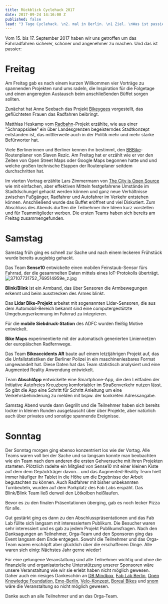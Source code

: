 ```yaml
---
title: Rückblick Cyclehack 2017
date: 2017-09-24 14:16:00 Z
published: false
lead: "3 Tage Cyclehack. \n2. mal in Berlin. \n1 Ziel. \nWas ist passiert?"
---
```


Vom 15. bis 17. September 2017 haben wir uns getroffen um das Fahrradfahren sicherer, schöner und angenehmer zu machen. Und das ist passier:

# Freitag
Am Freitag gab es nach einem kurzen Willkommen vier Vorträge zu spannenden Projekten rund ums radeln, die Inspiration für die Folgetage und einen angeregten Austausch beim anschließenden Büffet sorgen sollten.

Zunächst hat Anne Seebach das Projekt [Bikeygees](http://bikeygees.org/) vorgestellt, das geflüchteten Frauen das Radfahren beibringt.

Matthias Heskamp vom [Radbahn](http://radbahn.berlin/)-Projekt erzählte, wie aus einer "Schnappsidee" ein über Landesgrenzen begeisterndes Stadtkonzept entstanden ist, das mittlerweile auch in der Politik mehr und mehr starke Befürworter hat.

Viele Berlinerinnen und Berliner kennen ihn bestimmt, den [BBBike](http://bbbike.de/)-Routenplaner von Slaven Rezic. Am Freitag hat er erzählt wie er vor den Zeiten von Open Street Maps oder Google Maps begonnen hatte und und welche großen technische Etappen der Routenplaner seitdem durchschritten hat.

Im vierten Vortrag erzählte Lars Zimmermann von [The City is Open Source](http://thecityisopensource.bloglz.de/) wie mit einfachen, aber effektiven Mitteln festgefahrene Umstände im Stadtdschungel gehackt werden können und ganz neue Verhältnisse zwischen Fußgänger, Radfahrer und Autofahrer im Verkehr entstehen können.
Anschließend wurde das Buffet eröffnet und viel Diskutiert. 
Zum Abschluss des Abends durften die Teilnehmer ihre Ideen kurz vorstellen und für Teammitglieder werben. Die ersten Teams haben sich bereits am Freitag zusammengefunden.

# Samstag
Samstag früh ging es schnell zur Sache und nach einem leckeren Frühstück wurde bereits ausgiebig gehackt. 

Das Team **Sense10** entwickelte einen mobilen Feinstaub-Sensor fürs Fahrrad, der die gesammelten Daten mittels eines IoT-Protokolls überträgt.
![37107731752_769514959e_z.jpg](/uploads/37107731752_769514959e_z.jpg)

**Blink/Blink** ist ein Armband, das über Sensoren die Armbewegungen erkennt und beim ausstrecken des Armes blinkt.

Das **Lidar Bike-Projekt** arbeitet mit sogenannten Lidar-Sensoren, die aus dem Automobil-Bereich bekannt sind eine computergestützte Umgebungserkennung im Fahrrad zu integrieren.  

Für die **mobile Siebdruck-Station** des ADFC wurden fleißig Motive entwickelt. 

**Bike Maps** experimentierte mit der automatisch generierten Liniennetzen der europäischen Radfernwege.

Das Team **Bikeaccidents AR** baute auf einem letztjährigen Projekt auf, das die Unfallstatistiken der Berliner Polizei in ein maschinenlesbares Format umgewandelt hat. Diese Daten hat das Team statistisch analysiert und eine Augmented Reality Anwendung entwickelt.
 
Team **AbschlApp** entwickelte eine Smartphone-App, die den Leitfaden der Initiative Autofreies Kreuzberg komfortabler im Straßenverkehr nutzen lässt. So gibt die App eine Schritt für Schritt Anleitung um eine Verkehrsbehinderung zu melden mit bspw. der konkreten Adressangabe. 

Samstag Abend wurde dann Gegrillt und die Teilnehmer haben sich bereits locker in kleinen Runden ausgetauscht über über Projekte, aber natürlich auch über privates und sonstige spannende Ereignisse.  

# Sonntag
Der Sonntag morgen ging ebenso konzentriert los wie der Vortag. Alle Teams waren voll bei der Sache und so langsam konnte man beobachten wie ein Team nach dem anderen die ersten Gehversuche mit ihren Projekten starteten. Plötzlich radelte ein Mitglied von Sense10 mit einer kleinen Kiste auf dem dem Gepäckträger davon... und das Augmented-Reality Team hielt immer häufiger ihr Tablet in die Höhe um die Ergebnisse der Arbeit begutachten zu können. Auch Radfahrer mit bisher unbekannten Turnbeuteln, wurden auf dem Parkplatz des Fab Labs erspäht. Das Blink/Blink Team ließ derweil den Lötkolben heißlaufen.

Bevor es zu den finalen Präsentationen überging, gab es noch lecker Pizza für alle.

Gut gestärkt ging es dann zu den Abschlusspräsentationen und das Fab Lab füllte sich langsam mit interessiertem Publikum. Die Besucher waren sehr interessiert und es gab zu jedem Projekt Publikumsfragen. 
Nach den Danksagungen an Teilnehmer, Orga-Team und den Sponsoren ging das Event langsam dem Ende entgegen. Sowohl die Teilnehmer und das Orga-Team waren erschöpft aber glücklich über die erschaffenen Dinge. Alle waren sich einig: Nächstes Jahr gerne wieder!


Für eine gelungene Veranstaltung sind alle Teilnehmer wichtig und ohne die finanzielle und organisatorische Unterstützung unserer Sponsoren wäre unsere Veranstaltung wie wir sie erlebt haben nicht möglich gewesen. Daher auch ein riesiges Dankeschön an [DB Mindbox](https://dbmindbox.com/), [Fab Lab Berlin](https://fablab.berlin/), [Open Knowledge Foundation](https://okfn.de/), [Emo-Berlin](http://www.emo-berlin.de/), [Velo-Konzept](http://www.velokonzept.de/), [Boreal Bikes](https://borealbikes.com/) und [snom](https://www.snom.com/) wäre die Veranstaltung so nicht möglich gewesen.

Danke auch an alle Teilnehmer und an das Orga-Team.

